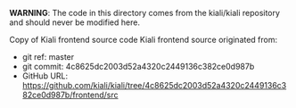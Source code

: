 **WARNING**: The code in this directory comes from the kiali/kiali repository and should never be modified here.

Copy of Kiali frontend source code
Kiali frontend source originated from:
* git ref:    master
* git commit: 4c8625dc2003d52a4320c2449136c382ce0d987b
* GitHub URL: https://github.com/kiali/kiali/tree/4c8625dc2003d52a4320c2449136c382ce0d987b/frontend/src
